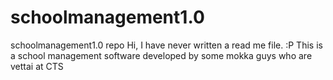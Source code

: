 schoolmanagement1.0
===================

schoolmanagement1.0 repo
Hi,
I have never written a read me file. :P
This is a school management software developed by some mokka guys who are vettai at CTS

